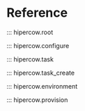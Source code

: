 # Reference

::: hipercow.root

::: hipercow.configure

::: hipercow.task

::: hipercow.task_create

::: hipercow.environment

::: hipercow.provision
